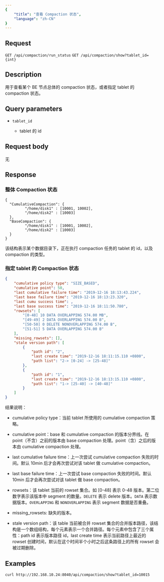 ```yaml
---
{
    "title": "查看 Compaction 状态",
    "language": "zh-CN"
}
---
```


## Request

`GET /api/compaction/run_status`
`GET /api/compaction/show?tablet_id={int}`

## Description

用于查看某个 BE 节点总体的 compaction 状态，或者指定 tablet 的 compaction 状态。

## Query parameters

* `tablet_id`

    - tablet 的 id

## Request body

无

## Response

### 整体 Compaction 状态

```
{
  "CumulativeCompaction": {
         "/home/disk1" : [10001, 10002],
         "/home/disk2" : [10003]
  },
  "BaseCompaction": {
         "/home/disk1" : [10001, 10002],
         "/home/disk2" : [10003]
  }
}
```

该结构表示某个数据目录下，正在执行 compaction 任务的 tablet 的 id，以及 compaction 的类型。

### 指定 tablet 的 Compaction 状态

```json
{
    "cumulative policy type": "SIZE_BASED",
    "cumulative point": 50,
    "last cumulative failure time": "2019-12-16 18:13:43.224",
    "last base failure time": "2019-12-16 18:13:23.320",
    "last cumu success time": ,
    "last base success time": "2019-12-16 18:11:50.780",
    "rowsets": [
        "[0-48] 10 DATA OVERLAPPING 574.00 MB",
        "[49-49] 2 DATA OVERLAPPING 574.00 B",
        "[50-50] 0 DELETE NONOVERLAPPING 574.00 B",
        "[51-51] 5 DATA OVERLAPPING 574.00 B"
    ],
    "missing_rowsets": [],
    "stale version path": [
        {
            "path id": "2",
            "last create time": "2019-12-16 18:11:15.110 +0800",
            "path list": "2-> [0-24] -> [25-48]"
        }, 
        {
            "path id": "1",
            "last create time": "2019-12-16 18:13:15.110 +0800",
            "path list": "1-> [25-40] -> [40-48]"
        }
    ]
}
```

结果说明：

* cumulative policy type：当前 tablet 所使用的 cumulative compaction 策略。

* cumulative point：base 和 cumulative compaction 的版本分界线。在 point（不含）之前的版本由 base compaction 处理。point（含）之后的版本由 cumulative compaction 处理。

* last cumulative failure time：上一次尝试 cumulative compaction 失败的时间。默认 10min 后才会再次尝试对该 tablet 做 cumulative compaction。

* last base failure time：上一次尝试 base compaction 失败的时间。默认 10min 后才会再次尝试对该 tablet 做 base compaction。

* rowsets：该 tablet 当前的 rowset 集合。如 [0-48] 表示 0-48 版本。第二位数字表示该版本中 segment 的数量。`DELETE` 表示 delete 版本。`DATA` 表示数据版本。`OVERLAPPING` 和 `NONOVERLAPPING` 表示 segment 数据是否重叠。

* missing_rowsets: 缺失的版本。

* stale version path：该 table 当前被合并 rowset 集合的合并版本路径，该结构是一个数组结构，每个元素表示一个合并路径。每个元素中包含了三个属性：path id 表示版本路径 id，last create time 表示当前路径上最近的 rowset 创建时间，默认在这个时间半个小时之后这条路径上的所有 rowset 会被过期删除。

## Examples

```shell
curl http://192.168.10.24:8040/api/compaction/show?tablet_id=10015
```
